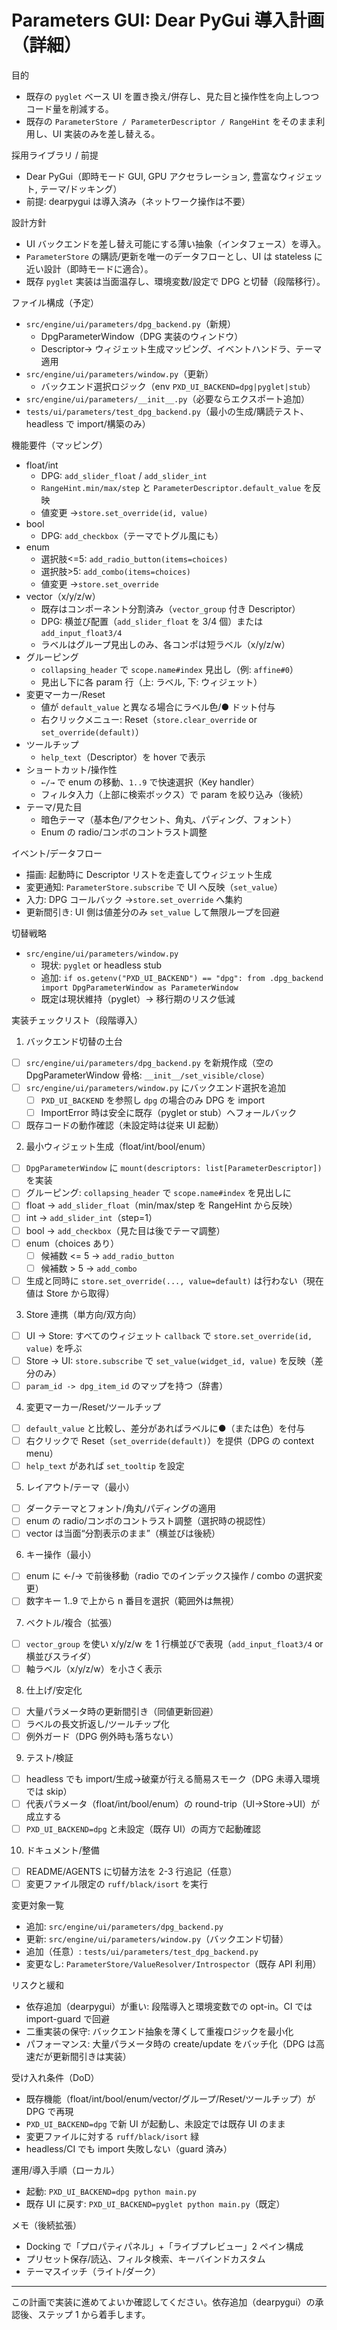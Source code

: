# Parameters GUI: Dear PyGui 導入計画（詳細）

目的

- 既存の `pyglet` ベース UI を置き換え/併存し、見た目と操作性を向上しつつコード量を削減する。
- 既存の `ParameterStore / ParameterDescriptor / RangeHint` をそのまま利用し、UI 実装のみを差し替える。

採用ライブラリ / 前提

- Dear PyGui（即時モード GUI, GPU アクセラレーション, 豊富なウィジェット, テーマ/ドッキング）
- 前提: dearpygui は導入済み（ネットワーク操作は不要）

設計方針

- UI バックエンドを差し替え可能にする薄い抽象（インタフェース）を導入。
- `ParameterStore` の購読/更新を唯一のデータフローとし、UI は stateless に近い設計（即時モードに適合）。
- 既存 `pyglet` 実装は当面温存し、環境変数/設定で DPG と切替（段階移行）。

ファイル構成（予定）

- `src/engine/ui/parameters/dpg_backend.py`（新規）
  - DpgParameterWindow（DPG 実装のウィンドウ）
  - Descriptor→ ウィジェット生成マッピング、イベントハンドラ、テーマ適用
- `src/engine/ui/parameters/window.py`（更新）
  - バックエンド選択ロジック（env `PXD_UI_BACKEND=dpg|pyglet|stub`）
- `src/engine/ui/parameters/__init__.py`（必要ならエクスポート追加）
- `tests/ui/parameters/test_dpg_backend.py`（最小の生成/購読テスト、headless で import/構築のみ）

機能要件（マッピング）

- float/int
  - DPG: `add_slider_float` / `add_slider_int`
  - `RangeHint.min/max/step` と `ParameterDescriptor.default_value` を反映
  - 値変更 →`store.set_override(id, value)`
- bool
  - DPG: `add_checkbox`（テーマでトグル風にも）
- enum
  - 選択肢<=5: `add_radio_button(items=choices)`
  - 選択肢>5: `add_combo(items=choices)`
  - 値変更 →`store.set_override`
- vector（x/y/z/w）
  - 既存はコンポーネント分割済み（`vector_group` 付き Descriptor）
  - DPG: 横並び配置（`add_slider_float` を 3/4 個）または `add_input_float3/4`
  - ラベルはグループ見出しのみ、各コンポは短ラベル（x/y/z/w）
- グルーピング
  - `collapsing_header` で `scope.name#index` 見出し（例: `affine#0`）
  - 見出し下に各 param 行（上: ラベル, 下: ウィジェット）
- 変更マーカー/Reset
  - 値が `default_value` と異なる場合にラベル色/● ドット付与
  - 右クリックメニュー: Reset（`store.clear_override` or `set_override(default)`）
- ツールチップ
  - `help_text`（Descriptor）を hover で表示
- ショートカット/操作性
  - `←/→` で enum の移動、`1..9` で快速選択（Key handler）
  - フィルタ入力（上部に検索ボックス）で param を絞り込み（後続）
- テーマ/見た目
  - 暗色テーマ（基本色/アクセント、角丸、パディング、フォント）
  - Enum の radio/コンボのコントラスト調整

イベント/データフロー

- 描画: 起動時に Descriptor リストを走査してウィジェット生成
- 変更通知: `ParameterStore.subscribe` で UI へ反映（`set_value`）
- 入力: DPG コールバック →`store.set_override` へ集約
- 更新間引き: UI 側は値差分のみ `set_value` して無限ループを回避

切替戦略

- `src/engine/ui/parameters/window.py`
  - 現状: `pyglet` or headless stub
  - 追加: `if os.getenv("PXD_UI_BACKEND") == "dpg": from .dpg_backend import DpgParameterWindow as ParameterWindow`
  - 既定は現状維持（pyglet）→ 移行期のリスク低減

実装チェックリスト（段階導入）

1) バックエンド切替の土台
- [ ] `src/engine/ui/parameters/dpg_backend.py` を新規作成（空の DpgParameterWindow 骨格: `__init__/set_visible/close`）
- [ ] `src/engine/ui/parameters/window.py` にバックエンド選択を追加
  - [ ] `PXD_UI_BACKEND` を参照し `dpg` の場合のみ DPG を import
  - [ ] ImportError 時は安全に既存（pyglet or stub）へフォールバック
- [ ] 既存コードの動作確認（未設定時は従来 UI 起動）

2) 最小ウィジェット生成（float/int/bool/enum）
- [ ] `DpgParameterWindow` に `mount(descriptors: list[ParameterDescriptor])` を実装
- [ ] グルーピング: `collapsing_header` で `scope.name#index` を見出しに
- [ ] float → `add_slider_float`（min/max/step を RangeHint から反映）
- [ ] int → `add_slider_int`（step=1）
- [ ] bool → `add_checkbox`（見た目は後でテーマ調整）
- [ ] enum（choices あり）
  - [ ] 候補数 <= 5 → `add_radio_button`
  - [ ] 候補数 > 5 → `add_combo`
- [ ] 生成と同時に `store.set_override(..., value=default)` は行わない（現在値は Store から取得）

3) Store 連携（単方向/双方向）
- [ ] UI → Store: すべてのウィジェット `callback` で `store.set_override(id, value)` を呼ぶ
- [ ] Store → UI: `store.subscribe` で `set_value(widget_id, value)` を反映（差分のみ）
- [ ] `param_id -> dpg_item_id` のマップを持つ（辞書）

4) 変更マーカー/Reset/ツールチップ
- [ ] `default_value` と比較し、差分があればラベルに●（または色）を付与
- [ ] 右クリックで Reset（`set_override(default)`）を提供（DPG の context menu）
- [ ] `help_text` があれば `set_tooltip` を設定

5) レイアウト/テーマ（最小）
- [ ] ダークテーマとフォント/角丸/パディングの適用
- [ ] enum の radio/コンボのコントラスト調整（選択時の視認性）
- [ ] vector は当面“分割表示のまま”（横並びは後続）

6) キー操作（最小）
- [ ] enum に ←/→ で前後移動（radio でのインデックス操作 / combo の選択変更）
- [ ] 数字キー 1..9 で上から n 番目を選択（範囲外は無視）

7) ベクトル/複合（拡張）
- [ ] `vector_group` を使い x/y/z/w を 1 行横並びで表現（`add_input_float3/4` or 横並びスライダ）
- [ ] 軸ラベル（x/y/z/w）を小さく表示

8) 仕上げ/安定化
- [ ] 大量パラメータ時の更新間引き（同値更新回避）
- [ ] ラベルの長文折返し/ツールチップ化
- [ ] 例外ガード（DPG 例外時も落ちない）

9) テスト/検証
- [ ] headless でも import/生成→破棄が行える簡易スモーク（DPG 未導入環境では skip）
- [ ] 代表パラメータ（float/int/bool/enum）の round-trip（UI→Store→UI）が成立する
- [ ] `PXD_UI_BACKEND=dpg` と未設定（既存 UI）の両方で起動確認

10) ドキュメント/整備
- [ ] README/AGENTS に切替方法を 2-3 行追記（任意）
- [ ] 変更ファイル限定の `ruff/black/isort` を実行

変更対象一覧

- 追加: `src/engine/ui/parameters/dpg_backend.py`
- 更新: `src/engine/ui/parameters/window.py`（バックエンド切替）
- 追加（任意）: `tests/ui/parameters/test_dpg_backend.py`
- 変更なし: `ParameterStore/ValueResolver/Introspector`（既存 API 利用）

リスクと緩和

- 依存追加（dearpygui）が重い: 段階導入と環境変数での opt-in。CI では import-guard で回避
- 二重実装の保守: バックエンド抽象を薄くして重複ロジックを最小化
- パフォーマンス: 大量パラメータ時の create/update をバッチ化（DPG は高速だが更新間引きは実装）

受け入れ条件（DoD）

- 既存機能（float/int/bool/enum/vector/グループ/Reset/ツールチップ）が DPG で再現
- `PXD_UI_BACKEND=dpg` で新 UI が起動し、未設定では既存 UI のまま
- 変更ファイルに対する `ruff/black/isort` 緑
- headless/CI でも import 失敗しない（guard 済み）

運用/導入手順（ローカル）

- 起動: `PXD_UI_BACKEND=dpg python main.py`
- 既存 UI に戻す: `PXD_UI_BACKEND=pyglet python main.py`（既定）

メモ（後続拡張）

- Docking で「プロパティパネル」+「ライブプレビュー」2 ペイン構成
- プリセット保存/読込、フィルタ検索、キーバインドカスタム
- テーマスイッチ（ライト/ダーク）

---

この計画で実装に進めてよいか確認してください。依存追加（dearpygui）の承認後、ステップ 1 から着手します。
